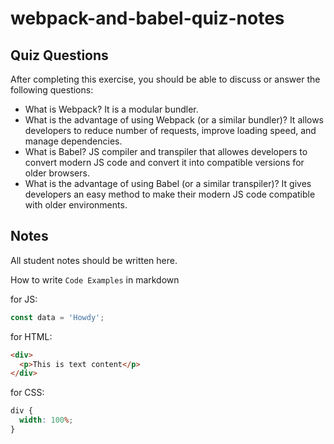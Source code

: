 # webpack-and-babel-quiz-notes

## Quiz Questions

After completing this exercise, you should be able to discuss or answer the following questions:

- What is Webpack?
  It is a modular bundler.
- What is the advantage of using Webpack (or a similar bundler)?
  It allows developers to reduce number of requests, improve loading speed, and manage dependencies.
- What is Babel?
  JS compiler and transpiler that allowes developers to convert modern JS code and convert it into compatible versions for older browsers.
- What is the advantage of using Babel (or a similar transpiler)?
  It gives developers an easy method to make their modern JS code compatible with older environments.

## Notes

All student notes should be written here.

How to write `Code Examples` in markdown

for JS:

```js
const data = 'Howdy';
```

for HTML:

```html
<div>
  <p>This is text content</p>
</div>
```

for CSS:

```css
div {
  width: 100%;
}
```
